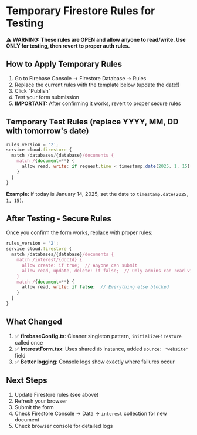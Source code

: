 # Temporary Firestore Rules for Testing

**⚠️ WARNING: These rules are OPEN and allow anyone to read/write. Use ONLY for testing, then revert to proper auth rules.**

## How to Apply Temporary Rules

1. Go to Firebase Console → Firestore Database → Rules
2. Replace the current rules with the template below (update the date!)
3. Click "Publish"
4. Test your form submission
5. **IMPORTANT:** After confirming it works, revert to proper secure rules

## Temporary Test Rules (replace YYYY, MM, DD with tomorrow's date)

```javascript
rules_version = '2';
service cloud.firestore {
  match /databases/{database}/documents {
    match /{document=**} {
      allow read, write: if request.time < timestamp.date(2025, 1, 15);
    }
  }
}
```

**Example:** If today is January 14, 2025, set the date to `timestamp.date(2025, 1, 15)`.

## After Testing - Secure Rules

Once you confirm the form works, replace with proper rules:

```javascript
rules_version = '2';
service cloud.firestore {
  match /databases/{database}/documents {
    match /interest/{docId} {
      allow create: if true;  // Anyone can submit
      allow read, update, delete: if false;  // Only admins can read via console
    }
    match /{document=**} {
      allow read, write: if false;  // Everything else blocked
    }
  }
}
```

## What Changed

1. ✅ **firebaseConfig.ts**: Cleaner singleton pattern, `initializeFirestore` called once
2. ✅ **InterestForm.tsx**: Uses shared `db` instance, added `source: 'website'` field
3. ✅ **Better logging**: Console logs show exactly where failures occur

## Next Steps

1. Update Firestore rules (see above)
2. Refresh your browser
3. Submit the form
4. Check Firestore Console → Data → `interest` collection for new document
5. Check browser console for detailed logs
